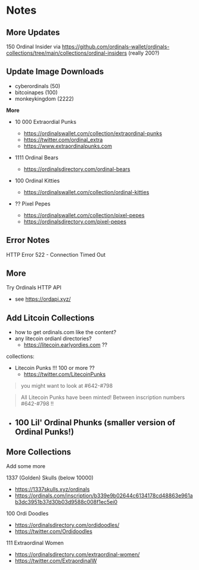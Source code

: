 # Notes

## More Updates

150 Ordinal Insider
via <https://github.com/ordinals-wallet/ordinals-collections/tree/main/collections/ordinal-insiders>   (really 200?)





## Update Image Downloads

- cyberordinals (50)
- bitcoinapes  (100)
- monkeykingdom  (2222)


**More**

- 10 000 Extraordial Punks
  - https://ordinalswallet.com/collection/extraordinal-punks
  - https://twitter.com/ordinal_extra
  - https://www.extraordinalpunks.com
- 1111 Ordinal Bears
  - https://ordinalsdirectory.com/ordinal-bears



- 100 Ordinal Kitties
  - https://ordinalswallet.com/collection/ordinal-kitties
- ?? Pixel Pepes
  - https://ordinalswallet.com/collection/pixel-pepes
  - https://ordinalsdirectory.com/pixel-pepes




## Error Notes

HTTP Error 522  - Connection Timed Out




## More

Try Ordinals HTTP API
- see <https://ordapi.xyz/>


## Add Litcoin Collections

- how to get ordinals.com like the content?
- any litecoin ordianl directories?
  - https://litecoin.earlyordies.com   ??


collections:
-  Litecoin Punks !!!  100 or more ??
   - https://twitter.com/LitecoinPunks

> you might want to look at #642-#798

> All Litecoin Punks have been minted!
> Between inscription numbers #642-#798  !!


-  100 Lil' Ordinal Phunks (smaller version of Ordinal Punks!)
   -


## More Collections

Add some more

1337 (Golden) Skulls   (below 10000)
- <https://1337skulls.xyz/ordinals>
- https://ordinals.com/inscription/b339e9b02644c6134178cd48863e961ab3dc3951b37d30b03d9588c008f1ec5ei0


100 Ordi Doodles
- https://ordinalsdirectory.com/ordidoodles/
- https://twitter.com/Ordidoodles


111 Extraordinal Women
- https://ordinalsdirectory.com/extraordinal-women/
- https://twitter.com/ExtraordinalW

